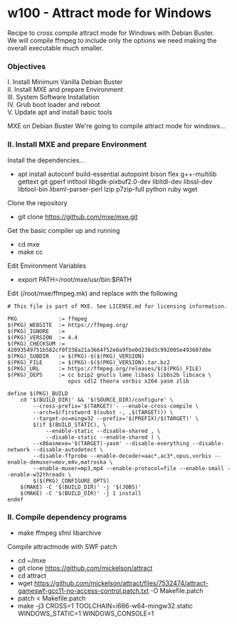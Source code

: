 # w100 - Attract mode for Windows
Recipe to cross compile attract mode for Windows with Debian Buster.<br>
We will compile ffmpeg to include only the options we need making the overall executable much smaller.

### Objectives
I. Install Minimum Vanilla Debian Buster<br>
II. Install MXE and prepare Environment <br>
III. System Software Installation<br>
IV. Grub boot loader and reboot<br>
V. Update apt and install basic tools<br>

MXE on Debian Buster
We're going to compile attract mode for windows...

### II. Install MXE and prepare Environment

Install the dependencies...
- apt install autoconf build-essential autopoint bison flex g++-multilib gettext git gperf intltool libgdk-pixbuf2.0-dev libltdl-dev libssl-dev libtool-bin libxml-parser-perl lzip p7zip-full python ruby wget 


Clone the repository 
- git clone https://github.com/mxe/mxe.git

Get the basic compiler up and running
- cd mxe
- make cc


Edit Environment Variables
- export PATH=/root/mxe/usr/bin:$PATH


Edit (/root/mxe/ffmpeg.mk) and replace with the following
```
# This file is part of MXE. See LICENSE.md for licensing information.

PKG             := ffmpeg
$(PKG)_WEBSITE  := https://ffmpeg.org/
$(PKG)_IGNORE   :=
$(PKG)_VERSION  := 4.4
$(PKG)_CHECKSUM := 42093549751b582cf0f338a21a3664f52e0a9fbe0d238d3c992005e493607d0e
$(PKG)_SUBDIR   := $(PKG)-$($(PKG)_VERSION)
$(PKG)_FILE     := $(PKG)-$($(PKG)_VERSION).tar.bz2
$(PKG)_URL      := https://ffmpeg.org/releases/$($(PKG)_FILE)
$(PKG)_DEPS     := cc bzip2 gnutls lame libass libbs2b libcaca \
                   opus sdl2 theora vorbis x264 yasm zlib

define $(PKG)_BUILD
    cd '$(BUILD_DIR)' && '$(SOURCE_DIR)/configure' \
        --cross-prefix='$(TARGET)'- --enable-cross-compile \
        --arch=$(firstword $(subst -, ,$(TARGET))) \
        --target-os=mingw32 --prefix='$(PREFIX)/$(TARGET)' \
        $(if $(BUILD_STATIC), \
            --enable-static --disable-shared , \
            --disable-static --enable-shared ) \
        --x86asmexe='$(TARGET)-yasm' --disable-everything --disable-network --disable-autodetect \
		--disable-ffprobe --enable-decoder=aac*,ac3*,opus,vorbis --enable-demuxer=mov,m4v,matroska \
		--enable-muxer=mp3,mp4 --enable-protocol=file --enable-small --enable-w32threads \
        $($(PKG)_CONFIGURE_OPTS)
    $(MAKE) -C '$(BUILD_DIR)' -j '$(JOBS)'
    $(MAKE) -C '$(BUILD_DIR)' -j 1 install
endef
```

### II. Compile dependency programs

- make ffmpeg sfml libarchive

Compile attractmode with SWF patch
- cd ~/mxe
- git clone https://github.com/mickelson/attract
- cd attract
- wget https://github.com/mickelson/attract/files/7532474/attract-gameswf-gcc11-no-access-control.patch.txt -O Makefile.patch
- patch < Makefile.patch
- make -j3 CROSS=1 TOOLCHAIN=i686-w64-mingw32.static WINDOWS_STATIC=1 WINDOWS_CONSOLE=1

